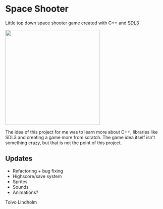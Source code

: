 # Space Shooter

Little top down space shooter game created with C++ and [SDL3](https://wiki.libsdl.org/SDL3/FrontPage)

<image src="https://raw.githubusercontent.com/to1vo/SpaceShooter/refs/heads/main/resources/images/menu-background.png?token=GHSAT0AAAAAADIQDFUMKF4PN3NQBTZXRV6K2F5PXFA" width="300">

The idea of this project for me was to learn more about C++, libraries like SDL3 and creating a game more from scratch. The game idea itself isn't something crazy, but that is not the point of this project.

## Updates
- Refactoring + bug fixing
- Highscore/save system
- Sprites
- Sounds
- Animations?

Toivo Lindholm
